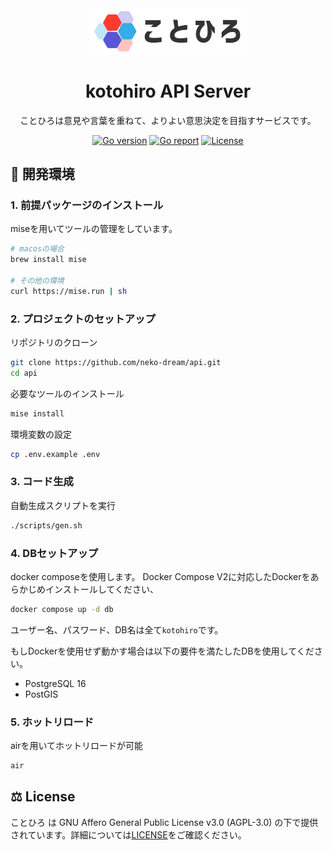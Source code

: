 <div align="center">

<img src="docs/public/assets/icon.png" width="50%" center alt="kotohiro APIのロゴ" />

# kotohiro API Server

ことひろは意見や言葉を重ねて、よりよい意思決定を目指すサービスです。

[![Go version][go_version_img]][go_dev_url]
[![Go report][go_report_img]][go_report_url]
[![License][repo_license_img]][repo_license_url]

</div>

## 🚀 開発環境

### 1. 前提パッケージのインストール

miseを用いてツールの管理をしています。

```sh
# macosの場合
brew install mise

# その他の環境
curl https://mise.run | sh
```

### 2. プロジェクトのセットアップ

リポジトリのクローン

```sh
git clone https://github.com/neko-dream/api.git
cd api
```

必要なツールのインストール

```sh
mise install
```

環境変数の設定

```sh
cp .env.example .env
```

### 3. コード生成

自動生成スクリプトを実行

```sh
./scripts/gen.sh
```

### 4. DBセットアップ

docker composeを使用します。
Docker Compose V2に対応したDockerをあらかじめインストールしてください、

```sh
docker compose up -d db
```

ユーザー名、パスワード、DB名は全て`kotohiro`です。

もしDockerを使用せず動かす場合は以下の要件を満たしたDBを使用してください。

- PostgreSQL 16
- PostGIS

### 5. ホットリロード

airを用いてホットリロードが可能

```sh
air
```

## ⚖️ License

ことひろ は GNU Affero General Public License v3.0 (AGPL-3.0) の下で提供されています。詳細については[LICENSE](LICENSE)をご確認ください。


<!-- Go links -->

[go_report_url]: https://goreportcard.com/report/github.com/neko-dream/api
[go_report_img]: https://img.shields.io/badge/Go_report-A+-success?style=for-the-badge&logo=none
[go_dev_url]: https://pkg.go.dev/github.com/neko-dream/api
[go_version_img]: https://img.shields.io/badge/Go-1.24+-00ADD8?style=for-the-badge&logo=go

<!-- Repository links -->

[repo_license_url]: https://github.com/neko-dream/api/blob/main/LICENSE
[repo_license_img]: https://img.shields.io/badge/license-AGPL--v3-red?style=for-the-badge&logo=none

